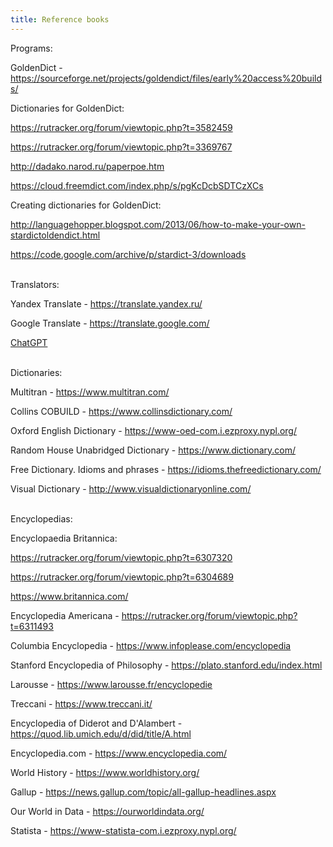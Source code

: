 ```yaml
---
title: Reference books
---
```


Programs:

GoldenDict - <https://sourceforge.net/projects/goldendict/files/early%20access%20builds/>

Dictionaries for GoldenDict:

<https://rutracker.org/forum/viewtopic.php?t=3582459>

<https://rutracker.org/forum/viewtopic.php?t=3369767>

<http://dadako.narod.ru/paperpoe.htm>

<https://cloud.freemdict.com/index.php/s/pgKcDcbSDTCzXCs>

Creating dictionaries for GoldenDict:

<http://languagehopper.blogspot.com/2013/06/how-to-make-your-own-stardictoldendict.html>

<https://code.google.com/archive/p/stardict-3/downloads>
<br><br>

Translators:

Yandex Translate - <https://translate.yandex.ru/>

Google Translate - <https://translate.google.com/>

[ChatGPT](/en/chatgpt)
<br><br>

Dictionaries:

Multitran - <https://www.multitran.com/>

Collins COBUILD - <https://www.collinsdictionary.com/>

Oxford English Dictionary - <https://www-oed-com.i.ezproxy.nypl.org/>

Random House Unabridged Dictionary - <https://www.dictionary.com/>

Free Dictionary. Idioms and phrases - <https://idioms.thefreedictionary.com/>

Visual Dictionary - <http://www.visualdictionaryonline.com/>
<br><br>

Encyclopedias:

Encyclopaedia Britannica:

<https://rutracker.org/forum/viewtopic.php?t=6307320>

<https://rutracker.org/forum/viewtopic.php?t=6304689>

<https://www.britannica.com/>

Encyclopedia Americana - <https://rutracker.org/forum/viewtopic.php?t=6311493>

Columbia Encyclopedia - <https://www.infoplease.com/encyclopedia>

Stanford Encyclopedia of Philosophy - <https://plato.stanford.edu/index.html>

Larousse - <https://www.larousse.fr/encyclopedie>

Treccani - <https://www.treccani.it/>

Encyclopedia of Diderot and D'Alambert - <https://quod.lib.umich.edu/d/did/title/A.html>

Encyclopedia.com - <https://www.encyclopedia.com/>

World History - <https://www.worldhistory.org/>

Gallup - <https://news.gallup.com/topic/all-gallup-headlines.aspx>

Our World in Data - <https://ourworldindata.org/>

Statista - <https://www-statista-com.i.ezproxy.nypl.org/>